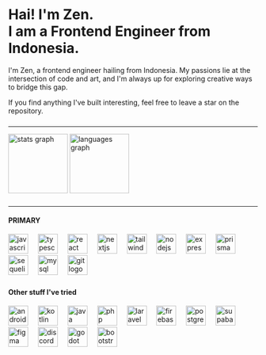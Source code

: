 <h1 align="left">Hai! I'm Zen. <br> I am a Frontend Engineer from Indonesia.</h1>

<p align="left">I'm Zen, a frontend engineer hailing from Indonesia. My passions lie at the intersection of code and art, and I'm always up for exploring creative ways to bridge this gap.</p>
<p align="left">If you find anything I've built interesting, feel free to leave a star on the repository.</p>

###

 <hr />
<div align="left">
  <img src="https://github-readme-stats.vercel.app/api?username=sigmagenz&hide_title=true&hide_rank=true&show_icons=true&include_all_commits=true&count_private=true&disable_animations=false&theme=dark&locale=en&hide_border=false" height="120" alt="stats graph"  />
  <img src="https://github-readme-stats.vercel.app/api/top-langs?username=sigmagenz&locale=en&hide_title=false&layout=compact&card_width=420&langs_count=3&theme=dark&hide_border=false&exclude_repo=test_backend-library-management-system-restapi,medisphere_frontend,voucher_feature_frontend,voucher_feature,quizapp,laravel_starter-adminLTE,online_bookstore,react_todolist,tokopaedi,bolangtravel_backend_x,hsb_backend_elearning,next_mealchemy,backend_mealchemy_strapi,bwa-staycation_app,discord-gemini_ai,pixinime,zeinirfansyah_2024,react_todolist,personal_web-2023,online_bookstore,wevest-react,reactjs-19,react-js-19,wefest_be,bolangtravel_frontend" height="120" alt="languages graph"  />

</div>

###
<hr />

<h4 align="left">PRIMARY</h4>
 <div align="left">
 <div align="left">
   <img src="https://cdn.jsdelivr.net/gh/devicons/devicon/icons/javascript/javascript-original.svg" height="40" alt="javascript logo"  />
   <img width="12" />
   <img src="https://cdn.jsdelivr.net/gh/devicons/devicon/icons/typescript/typescript-original.svg" height="40" alt="typescript logo"  />
   <img width="12" />
   <img src="https://cdn.jsdelivr.net/gh/devicons/devicon/icons/react/react-original.svg" height="40" alt="react logo"  />
   <img width="12" />
   <img src="https://cdn.jsdelivr.net/gh/devicons/devicon/icons/nextjs/nextjs-original.svg" height="40" alt="nextjs logo"  />
   <img width="12" />
   <img src="https://cdn.simpleicons.org/tailwindcss/06B6D4" height="40" alt="tailwindcss logo"  />
   <img width="12" />
   <img src="https://cdn.simpleicons.org/nodedotjs/339933" height="40" alt="nodejs logo"  />
   <img width="12" />
   <img src="https://skillicons.dev/icons?i=express" height="40" alt="express logo"  />
   <img width="12" />
   <img src="https://cdn.jsdelivr.net/gh/devicons/devicon/icons/prisma/prisma-original.svg" height="40" alt="prisma logo"  />
   <img width="12" />
   <img src="https://cdn.jsdelivr.net/gh/devicons/devicon/icons/sequelize/sequelize-original.svg" height="40" alt="sequelize logo"  />
   <img width="12" />
   <img src="https://skillicons.dev/icons?i=mysql" height="40" alt="mysql logo"  />
   <img width="12" />
   <img src="https://skillicons.dev/icons?i=git" height="40" alt="git logo"  />
 </div>
 
 ###
 </div>
 
 
 <h4 align="left">Other stuff I've tried</h4>
 <div align="left">
   <img src="https://cdn.jsdelivr.net/gh/devicons/devicon/icons/androidstudio/androidstudio-original.svg" height="40" alt="androidstudio logo"  />
   <img width="12" />
   <img src="https://cdn.jsdelivr.net/gh/devicons/devicon/icons/kotlin/kotlin-original.svg" height="40" alt="kotlin logo"  />
   <img width="12" />
   <img src="https://cdn.jsdelivr.net/gh/devicons/devicon/icons/java/java-original.svg" height="40" alt="java logo"  />
   <img width="12" />
   <img src="https://skillicons.dev/icons?i=php" height="40" alt="php logo"  />
   <img width="12" />
   <img src="https://cdn.simpleicons.org/laravel/FF2D20" height="40" alt="laravel logo"  />
   <img width="12" />
   <img src="https://cdn.jsdelivr.net/gh/devicons/devicon/icons/firebase/firebase-plain.svg" height="40" alt="firebase logo"  />
   <img width="12" />
   <img src="https://cdn.jsdelivr.net/gh/devicons/devicon/icons/postgresql/postgresql-original.svg" height="40" alt="postgresql logo"  />
   <img width="12" />
   <img src="https://cdn.simpleicons.org/supabase/3ECF8E" height="40" alt="supabase logo"  />
   <img width="12" />
   <img src="https://skillicons.dev/icons?i=figma" height="40" alt="figma logo"  />
   <img width="12" />
   <img src="https://skillicons.dev/icons?i=discord" height="40" alt="discord logo"  />
    <img width="12" />
   <img src="https://skillicons.dev/icons?i=godot" height="40" alt="godot logo"  />
   <img width="12" />
   <img src="https://cdn.jsdelivr.net/gh/devicons/devicon/icons/bootstrap/bootstrap-original.svg" height="40" alt="bootstrap logo"  />
 </div>
</div>
